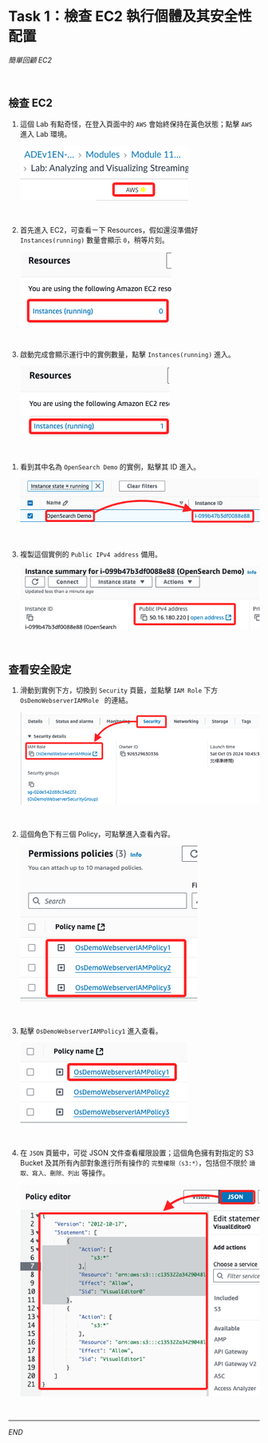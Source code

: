 # Task 1：檢查 EC2 執行個體及其安全性配置

_簡單回顧 EC2_

<br>

## 檢查 EC2

1. 這個 Lab 有點奇怪，在登入頁面中的 `AWS` 會始終保持在黃色狀態；點擊 `AWS` 進入 Lab 環境。

    ![](images/img_21.png)

<br>

2. 首先進入 EC2，可查看ㄧ下 Resources，假如還沒準備好 `Instances(running)` 數量會顯示 `0`，稍等片刻。

    ![](images/img_20.png)

<br>


3. 啟動完成會顯示運行中的實例數量，點擊 `Instances(running)` 進入。

    ![](images/img_01.png)

<br>

1. 看到其中名為 `OpenSearch Demo` 的實例，點擊其 ID 進入。

    ![](images/img_02.png)

<br>

3. 複製這個實例的 `Public IPv4 address` 備用。

    ![](images/img_06.png)

<br>

## 查看安全設定

1. 滑動到實例下方，切換到 `Security` 頁籤，並點擊 `IAM Role` 下方 `OsDemoWebserverIAMRole ` 的連結。

    ![](images/img_07.png)

<br>

2. 這個角色下有三個 Policy，可點擊進入查看內容。

    ![](images/img_08.png)

<br>

3. 點擊 `OsDemoWebserverIAMPolicy1` 進入查看。

    ![](images/img_09.png)

<br>

4. 在 `JSON` 頁籤中，可從 JSON 文件查看權限設置；這個角色擁有對指定的 S3 Bucket 及其所有內部對象進行所有操作的 `完整權限（s3:*）`，包括但不限於 `讀取、寫入、刪除、列出` 等操作。

    ![](images/img_10.png)

<br>

___

_END_